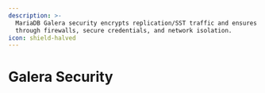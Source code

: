 ```yaml
---
description: >-
  MariaDB Galera security encrypts replication/SST traffic and ensures integrity
  through firewalls, secure credentials, and network isolation.
icon: shield-halved
---
```


# Galera Security


